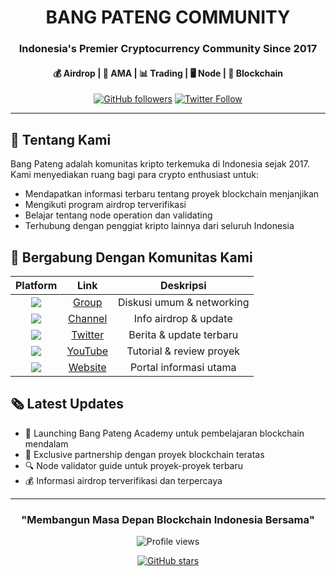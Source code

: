 <div align="center">
  
# BANG PATENG COMMUNITY

### Indonesia's Premier Cryptocurrency Community Since 2017
#### 💰 Airdrop | 💬 AMA | 📊 Trading | 🖥️ Node | 🔗 Blockchain 

[![GitHub followers](https://img.shields.io/github/followers/bangpateng?style=social)](https://github.com/bangpateng)
[![Twitter Follow](https://img.shields.io/twitter/follow/bangpateng_com?style=social)](https://twitter.com/bangpateng_)

</div>

---

## 🌟 Tentang Kami

Bang Pateng adalah komunitas kripto terkemuka di Indonesia sejak 2017. Kami menyediakan ruang bagi para crypto enthusiast untuk:
- Mendapatkan informasi terbaru tentang proyek blockchain menjanjikan
- Mengikuti program airdrop terverifikasi
- Belajar tentang node operation dan validating
- Terhubung dengan penggiat kripto lainnya dari seluruh Indonesia

## 📱 Bergabung Dengan Komunitas Kami

<div align="center">

| Platform | Link | Deskripsi |
|:--------:|:----:|:---------:|
| <img src="https://img.shields.io/badge/Telegram-2CA5E0?style=for-the-badge&logo=telegram&logoColor=white" /> | [Group](https://t.me/bangpateng_chat) | Diskusi umum & networking |
| <img src="https://img.shields.io/badge/Telegram-2CA5E0?style=for-the-badge&logo=telegram&logoColor=white" /> | [Channel](https://t.me/bangpateng_airdrop) | Info airdrop & update |
| <img src="https://img.shields.io/badge/Twitter-1DA1F2?style=for-the-badge&logo=twitter&logoColor=white" /> | [Twitter](https://www.twitter.com/bangpateng_com) | Berita & update terbaru |
| <img src="https://img.shields.io/badge/YouTube-FF0000?style=for-the-badge&logo=youtube&logoColor=white" /> | [YouTube](https://www.youtube.com/c/BangPateng/) | Tutorial & review proyek |
| <img src="https://img.shields.io/badge/Website-0078D7?style=for-the-badge&logo=google-chrome&logoColor=white" /> | [Website](http://www.bangpateng.xyz) | Portal informasi utama |

</div>

</div>

## 🗞️ Latest Updates

- 🚀 Launching Bang Pateng Academy untuk pembelajaran blockchain mendalam
- 🌟 Exclusive partnership dengan proyek blockchain teratas
- 🔍 Node validator guide untuk proyek-proyek terbaru
- 💰 Informasi airdrop terverifikasi dan terpercaya

---

<div align="center">

### "Membangun Masa Depan Blockchain Indonesia Bersama"

<img src="https://komarev.com/ghpvc/?username=bangpateng&style=flat-square&color=blue" alt="Profile views"/>

[![GitHub stars](https://img.shields.io/github/stars/bangpateng/bangpateng?style=social)](https://github.com/bangpateng/bangpateng)

</div>

